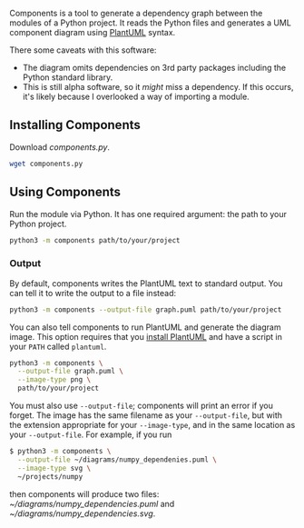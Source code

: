 Components is a tool to generate a dependency graph between the modules of a Python project.
It reads the Python files and generates a UML component diagram using [PlantUML](https://plantuml.com) syntax.

There some caveats with this software:

- The diagram omits dependencies on 3rd party packages including the Python standard library.
- This is still alpha software, so it *might* miss a dependency.
  If this occurs, it's likely because I overlooked a way of importing a module.

## Installing Components

Download *components.py*.

```bash
wget components.py
```

## Using Components

Run the module via Python.
It has one required argument: the path to your Python project.

```bash
python3 -m components path/to/your/project
```

### Output

By default, components writes the PlantUML text to standard output.
You can tell it to write the output to a file instead:

```bash
python3 -m components --output-file graph.puml path/to/your/project
```

You can also tell components to run PlantUML and generate the diagram image.
This option requires that you [install PlantUML](https://plantuml.com/starting) and have a script in your `PATH` called `plantuml`.

```bash
python3 -m components \
  --output-file graph.puml \
  --image-type png \
  path/to/your/project
```

You must also use `--output-file`; components will print an error if you forget.
The image has the same filename as your `--output-file`, but with the extension appropriate for your `--image-type`, and in the same location as your `--output-file`.
For example, if you run

```bash
$ python3 -m components \
  --output-file ~/diagrams/numpy_dependenies.puml \
  --image-type svg \
  ~/projects/numpy
```

then components will produce two files: *~/diagrams/numpy_dependencies.puml* and *~/diagrams/numpy_dependencies.svg*.
